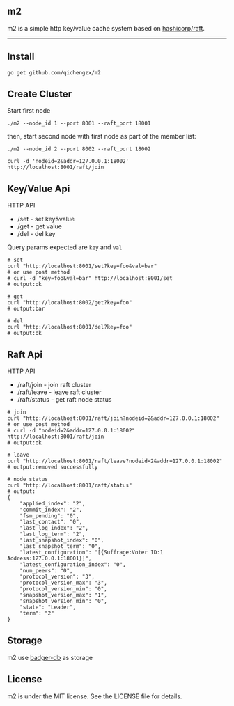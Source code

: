 m2
--
m2 is a simple http key/value cache system based on [hashicorp/raft](https://github.com/hashicorp/raft).

---

Install
---

```shell
go get github.com/qichengzx/m2
```

Create Cluster
---

Start first node
```shell
./m2 --node_id 1 --port 8001 --raft_port 18001
```

then, start second node with first node as part of the member list:
```shell
./m2 --node_id 2 --port 8002 --raft_port 18002
```

```join cluster
curl -d 'nodeid=2&addr=127.0.0.1:18002' http://localhost:8001/raft/join
```

Key/Value Api
---

HTTP API
- /set - set key&value
- /get - get value
- /del - del key

Query params expected are `key` and `val`

```shell
# set
curl "http://localhost:8001/set?key=foo&val=bar"
# or use post method 
# curl -d "key=foo&val=bar" http://localhost:8001/set
# output:ok

# get
curl "http://localhost:8002/get?key=foo"
# output:bar

# del
curl "http://localhost:8001/del?key=foo"
# output:ok
```

Raft Api
---

HTTP API
- /raft/join - join raft cluster
- /raft/leave - leave raft cluster
- /raft/status - get raft node status

```shell
# join
curl "http://localhost:8001/raft/join?nodeid=2&addr=127.0.0.1:18002"
# or use post method 
# curl -d "nodeid=2&addr=127.0.0.1:18002" http://localhost:8001/raft/join
# output:ok

# leave
curl "http://localhost:8001/raft/leave?nodeid=2&addr=127.0.0.1:18002"
# output:removed successfully

# node status
curl "http://localhost:8001/raft/status"
# output:
{
    "applied_index": "2",
    "commit_index": "2",
    "fsm_pending": "0",
    "last_contact": "0",
    "last_log_index": "2",
    "last_log_term": "2",
    "last_snapshot_index": "0",
    "last_snapshot_term": "0",
    "latest_configuration": "[{Suffrage:Voter ID:1 Address:127.0.0.1:18001}]",
    "latest_configuration_index": "0",
    "num_peers": "0",
    "protocol_version": "3",
    "protocol_version_max": "3",
    "protocol_version_min": "0",
    "snapshot_version_max": "1",
    "snapshot_version_min": "0",
    "state": "Leader",
    "term": "2"
}
```

Storage
---

m2 use [badger-db](http://github.com/dgraph-io/badger) as storage

License
---

m2 is under the MIT license. See the LICENSE file for details.